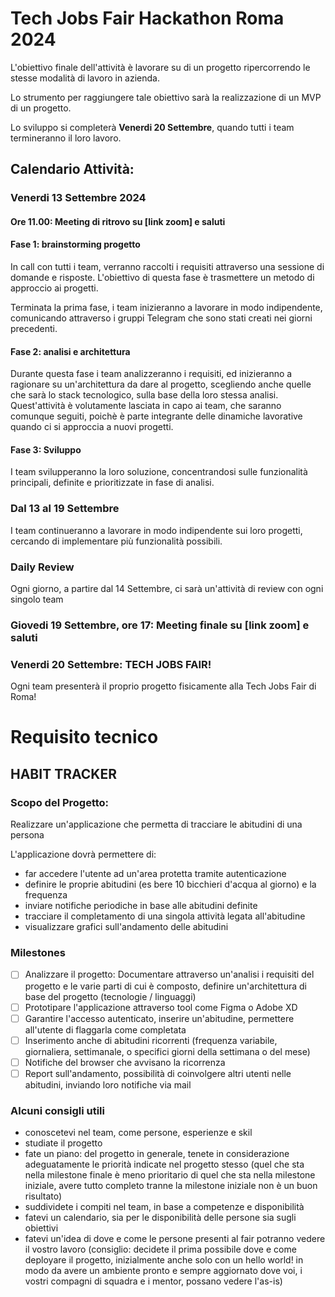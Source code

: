 # Tech Jobs Fair Hackathon Roma 2024

L'obiettivo finale dell'attività è lavorare su di un progetto ripercorrendo le stesse modalità di lavoro in azienda.

Lo strumento per raggiungere tale obiettivo sarà la realizzazione di un MVP di un progetto.

Lo sviluppo si completerà **Venerdi 20 Settembre**, quando tutti i team termineranno il loro lavoro.

## Calendario Attività:

### Venerdi 13 Settembre 2024

#### Ore 11.00: Meeting di ritrovo su [link zoom] e saluti

#### Fase 1: brainstorming progetto

In call con tutti i team, verranno raccolti i requisiti attraverso una sessione di domande e risposte.
L'obiettivo di questa fase è trasmettere un metodo di approccio ai progetti.

Terminata la prima fase, i team inizieranno a lavorare in modo indipendente, comunicando attraverso i gruppi Telegram che sono stati creati nei giorni precedenti.

#### Fase 2: analisi e architettura

Durante questa fase i team analizzeranno i requisiti, ed inizieranno a ragionare su un'architettura da dare al progetto, scegliendo anche quelle che sarà lo stack tecnologico, sulla base della loro stessa analisi.
Quest'attività è volutamente lasciata in capo ai team, che saranno comunque seguiti, poichè è parte integrante delle dinamiche lavorative quando ci si approccia a nuovi progetti.

#### Fase 3: Sviluppo

I team svilupperanno la loro soluzione, concentrandosi sulle funzionalità principali, definite e prioritizzate in fase di analisi.

### Dal 13 al 19 Settembre

I team continueranno a lavorare in modo indipendente sui loro progetti, cercando di implementare più funzionalità possibili.

### Daily Review

Ogni giorno, a partire dal 14 Settembre, ci sarà un'attività di review con ogni singolo team

### Giovedi 19 Settembre, ore 17: Meeting finale su [link zoom] e saluti

### Venerdi 20 Settembre: TECH JOBS FAIR!

Ogni team presenterà il proprio progetto fisicamente alla Tech Jobs Fair di Roma!

# Requisito tecnico

## HABIT TRACKER

### Scopo del Progetto:

Realizzare un'applicazione che permetta di tracciare le abitudini di una persona

L'applicazione dovrà permettere di:

- far accedere l'utente ad un'area protetta tramite autenticazione
- definire le proprie abitudini (es bere 10 bicchieri d'acqua al giorno) e la frequenza
- inviare notifiche periodiche in base alle abitudini definite
- tracciare il completamento di una singola attività legata all'abitudine
- visualizzare grafici sull'andamento delle abitudini

### Milestones

- [ ] Analizzare il progetto: Documentare attraverso un'analisi i requisiti del progetto e le varie parti di cui è composto, definire un'architettura di base del progetto (tecnologie / linguaggi)
- [ ] Prototipare l'applicazione attraverso tool come Figma o Adobe XD
- [ ] Garantire l'accesso autenticato, inserire un'abitudine, permettere all'utente di flaggarla come completata
- [ ] Inserimento anche di abitudini ricorrenti (frequenza variabile, giornaliera, settimanale, o specifici giorni della settimana o del mese)
- [ ] Notifiche del browser che avvisano la ricorrenza
- [ ] Report sull'andamento, possibilità di coinvolgere altri utenti nelle abitudini, inviando loro notifiche via mail

### Alcuni consigli utili

- conoscetevi nel team, come persone, esperienze e skil
- studiate il progetto
- fate un piano: del progetto in generale, tenete in considerazione adeguatamente le priorità indicate nel progetto stesso (quel che sta nella milestone finale è meno prioritario di quel che sta nella milestone iniziale, avere tutto completo tranne la milestone iniziale non è un buon risultato)
- suddividete i compiti nel team, in base a competenze e disponibilità
- fatevi un calendario, sia per le disponibilità delle persone sia sugli obiettivi
- fatevi un'idea di dove e come le persone presenti al fair potranno vedere il vostro lavoro (consiglio: decidete il prima possibile dove e come deployare il progetto, inizialmente anche solo con un hello world! in modo da avere un ambiente pronto e sempre aggiornato dove voi, i vostri compagni di squadra e i mentor, possano vedere l'as-is)
